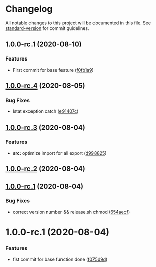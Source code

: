 # Changelog

All notable changes to this project will be documented in this file. See [standard-version](https://github.com/conventional-changelog/standard-version) for commit guidelines.

## 1.0.0-rc.1 (2020-08-10)


### Features

* First commit for base feature ([f0fb1a9](https://github.com/luxueyan/vite-transform-globby-import/commit/f0fb1a96a5ffa2d4afc2f9b6a866eb6ba38e0912))

## [1.0.0-rc.4](https://github.com/luxueyan/vite-transform-globby-import/compare/v1.0.0-rc.3...v1.0.0-rc.4) (2020-08-05)


### Bug Fixes

* lstat exception catch ([e91407c](https://github.com/luxueyan/vite-transform-globby-import/commit/e91407c1e19c46547d78533ba1023229167397f9))

## [1.0.0-rc.3](https://github.com/luxueyan/vite-transform-globby-import/compare/v1.0.0-rc.2...v1.0.0-rc.3) (2020-08-04)


### Features

* **src:** optimize import for all export ([d998825](https://github.com/luxueyan/vite-transform-globby-import/commit/d99882577f6c161d19e3417546c1cc19510269f6))

## [1.0.0-rc.2](https://github.com/luxueyan/vite-transform-globby-import/compare/v1.0.0-rc.1...v1.0.0-rc.2) (2020-08-04)

## [1.0.0-rc.1](https://github.com/luxueyan/vite-transform-globby-import/compare/v1.0.0...v1.0.0-rc.1) (2020-08-04)


### Bug Fixes

* correct version number && release.sh chmod ([654aecf](https://github.com/luxueyan/vite-transform-globby-import/commit/654aecf3cc7aae7e38058fdecfc5ce52237c4763))


# 1.0.0-rc.1 (2020-08-04)


### Features

* fist commit for base function done ([f075d9d](https://github.com/luxueyan/vite-transform-globby-import/commit/f075d9d79e8866a5c3ffa788ecb6c04a940d1273))
